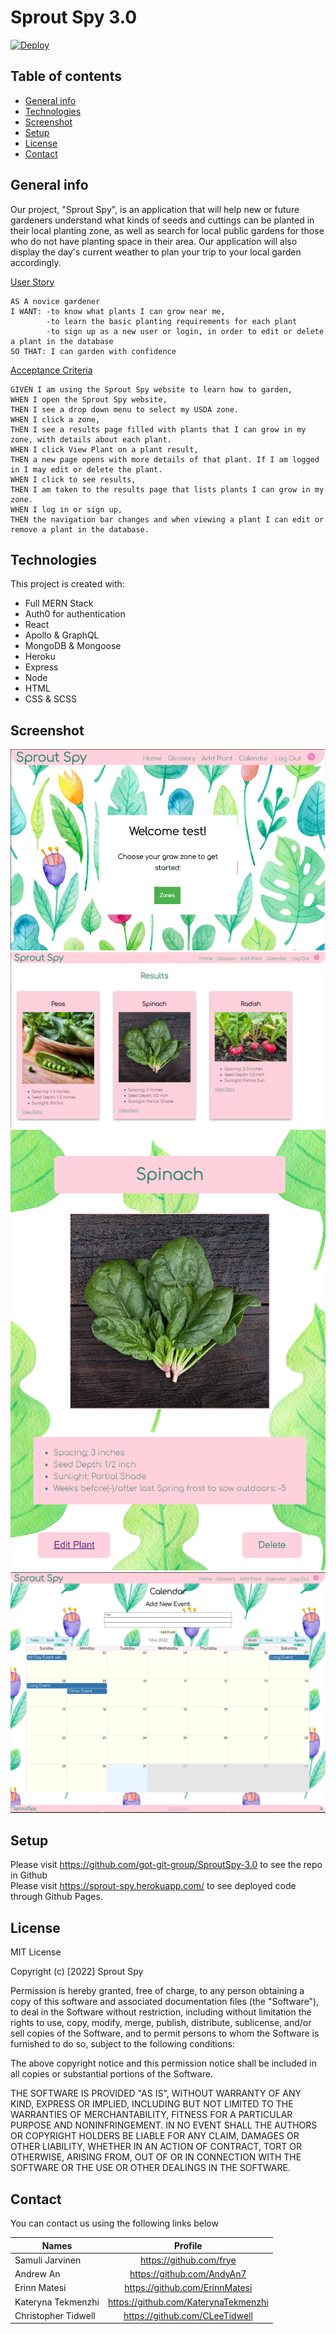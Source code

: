 # Sprout Spy 3.0

[![Deploy](https://www.herokucdn.com/deploy/button.svg)](https://sprout-spy.herokuapp.com/)

## Table of contents
* [General info](#general-info)
* [Technologies](#technologies)
* [Screenshot](#Screenshot)
* [Setup](#setup)
* [License](#License)
* [Contact](#Contact)


## General info

Our project, "Sprout Spy", is an application that will help new or future gardeners understand what kinds of seeds and cuttings can be planted in their local
planting zone, as well as search for local public gardens for those who do not have planting space in their area. Our application will also display the day's current weather to plan your trip to your local garden accordingly.


<ins>User Story</ins>

```
AS A novice gardener
I WANT: -to know what plants I can grow near me,
        -to learn the basic planting requirements for each plant
        -to sign up as a new user or login, in order to edit or delete a plant in the database
SO THAT: I can garden with confidence
```
<ins>Acceptance Criteria</ins>

```
GIVEN I am using the Sprout Spy website to learn how to garden, 
WHEN I open the Sprout Spy website, 
THEN I see a drop down menu to select my USDA zone.
WHEN I click a zone, 
THEN I see a results page filled with plants that I can grow in my zone, with details about each plant.
WHEN I click View Plant on a plant result,
THEN a new page opens with more details of that plant. If I am logged in I may edit or delete the plant.
WHEN I click to see results,
THEN I am taken to the results page that lists plants I can grow in my zone.
WHEN I log in or sign up,
THEN the navigation bar changes and when viewing a plant I can edit or remove a plant in the database.
```
	
## Technologies
This project is created with:
* Full MERN Stack
* Auth0 for authentication
* React
* Apollo & GraphQL
* MongoDB & Mongoose
* Heroku
* Express
* Node
* HTML
* CSS & SCSS

## Screenshot

![screenshot of homepage](./client/src/assets/images/welcomeScreenshot.PNG)
![screenshot of homepage](./client/src/assets/images/resultsScreenshot.PNG)
![screenshot of homepage](./client/src/assets/images/singlePlantScreenshot.PNG)
![screenshot of homepage](./client/src/assets/images/calendarScreenshot.PNG)

## Setup

Please visit https://github.com/got-git-group/SproutSpy-3.0 to see the repo in Github
<br/>
Please visit https://sprout-spy.herokuapp.com/ to see deployed code through Github Pages.

## License

MIT License

Copyright (c) [2022] Sprout Spy

Permission is hereby granted, free of charge, to any person obtaining a copy
of this software and associated documentation files (the "Software"), to deal
in the Software without restriction, including without limitation the rights
to use, copy, modify, merge, publish, distribute, sublicense, and/or sell
copies of the Software, and to permit persons to whom the Software is
furnished to do so, subject to the following conditions:

The above copyright notice and this permission notice shall be included in all
copies or substantial portions of the Software.

THE SOFTWARE IS PROVIDED "AS IS", WITHOUT WARRANTY OF ANY KIND, EXPRESS OR
IMPLIED, INCLUDING BUT NOT LIMITED TO THE WARRANTIES OF MERCHANTABILITY,
FITNESS FOR A PARTICULAR PURPOSE AND NONINFRINGEMENT. IN NO EVENT SHALL THE
AUTHORS OR COPYRIGHT HOLDERS BE LIABLE FOR ANY CLAIM, DAMAGES OR OTHER
LIABILITY, WHETHER IN AN ACTION OF CONTRACT, TORT OR OTHERWISE, ARISING FROM,
OUT OF OR IN CONNECTION WITH THE SOFTWARE OR THE USE OR OTHER DEALINGS IN THE
SOFTWARE.

## Contact

You can contact us using the following links below

| Names                   | Profile                              |
| --------------------    |:-----------------------------------: |
| Samuli Jarvinen         | https://github.com/frye              | 
| Andrew An               | https://github.com/AndyAn7           |
| Erinn Matesi            | https://github.com/ErinnMatesi       |
| Kateryna Tekmenzhi      | https://github.com/KaterynaTekmenzhi |
| Christopher Tidwell     | https://github.com/CLeeTidwell       |
